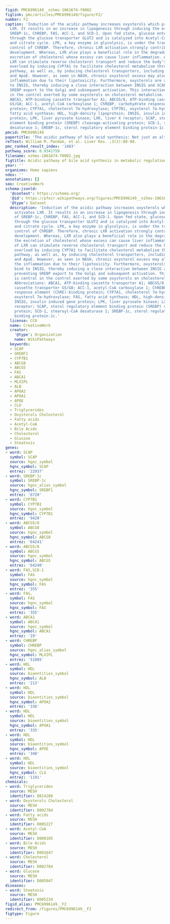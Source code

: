 ```yaml
---
figid: PMC6996149__nihms-1061674-f0002
figlink: pmc/articles/PMC6996149/figure/F2/
number: F2
caption: 'Induction of the acidic pathway increases oxysterols which primarily activates
  LXR. It results in an increase in lipogenesis through inducing the expression of
  SREBP-1c, ChREBP, FAS, ACC-1, and SCD-1. Upon fed state, glucose enters hepatocyte
  through the glucose transporter GLUT2 and is catalyzed into Acetyl-CoA via glycolysis
  and citrate cycle. LPK, a key enzyme in glycolysis, is under the transcriptional
  control of ChREBP. Therefore, chronic LXR activation strongly contribute to steatosis
  development. Whereas, LXR also plays a beneficial role in the degradation and the
  excretion of cholesterol whose excess can cause liver inflammation. Activation of
  LXR can stimulate reverse cholesterol transport and reduce the body’s cholesterol
  overload by inducing CYP7A1 to facilitate cholesterol metabolism through classical
  pathway, as well as, by inducing cholesterol transporters, including ABCA1, ABCG5/8,
  and ApoE. However, as seen in NASH, chronic oxysterol excess may also increase the
  inflammation due to their lipotoxicity. Furthermore, oxysterols are able to bind
  to INSIG, thereby inducing a close interaction between INSIG and SCAP, thus preventing
  SREBP export to the Golgi and subsequent activation. This interaction is central
  in the control exerted by some oxysterols on cholesterol metabolism. Abbreviations:
  ABCA1, ATP-binding cassette transporter A1; ABCG5/8, ATP-binding cassette transporter
  G5/G8; ACC-1, acetyl-CoA carboxylase 1; ChREBP, carbohydrate response element (ChRE)-binding
  protein; CYP7A1, cholesterol 7α-hydroxylase; CYP7B1, oxysterol 7α-hydroxylase; FAS,
  fatty acid synthase; HDL, high-density lipoprotein; INSIG, insulin induced gene
  protein; LPK, liver pyruvate kinase; LXR, liver X receptor; SCAP, sterol regulatory
  element binding protein (SREBP) cleavage-activating protein; SCD-1, stearoyl-CoA
  desaturase 1; SREBP-1c, sterol regulatory element binding protein-1c.'
pmcid: PMC6996149
papertitle: 'The acidic pathway of bile acid synthesis: Not just an alternative pathway.'
reftext: William M. Pandak, et al. Liver Res. ;3(2):88-98.
pmc_ranked_result_index: '1483'
pathway_score: 0.9341759
filename: nihms-1061674-f0002.jpg
figtitle: Acidic pathway of bile acid synthesis in metabolic regulations
year: ''
organisms: Homo sapiens
ndex: ''
annotations: []
seo: CreativeWork
schema-jsonld:
  '@context': https://schema.org/
  '@id': https://pfocr.wikipathways.org/figures/PMC6996149__nihms-1061674-f0002.html
  '@type': Dataset
  description: 'Induction of the acidic pathway increases oxysterols which primarily
    activates LXR. It results in an increase in lipogenesis through inducing the expression
    of SREBP-1c, ChREBP, FAS, ACC-1, and SCD-1. Upon fed state, glucose enters hepatocyte
    through the glucose transporter GLUT2 and is catalyzed into Acetyl-CoA via glycolysis
    and citrate cycle. LPK, a key enzyme in glycolysis, is under the transcriptional
    control of ChREBP. Therefore, chronic LXR activation strongly contribute to steatosis
    development. Whereas, LXR also plays a beneficial role in the degradation and
    the excretion of cholesterol whose excess can cause liver inflammation. Activation
    of LXR can stimulate reverse cholesterol transport and reduce the body’s cholesterol
    overload by inducing CYP7A1 to facilitate cholesterol metabolism through classical
    pathway, as well as, by inducing cholesterol transporters, including ABCA1, ABCG5/8,
    and ApoE. However, as seen in NASH, chronic oxysterol excess may also increase
    the inflammation due to their lipotoxicity. Furthermore, oxysterols are able to
    bind to INSIG, thereby inducing a close interaction between INSIG and SCAP, thus
    preventing SREBP export to the Golgi and subsequent activation. This interaction
    is central in the control exerted by some oxysterols on cholesterol metabolism.
    Abbreviations: ABCA1, ATP-binding cassette transporter A1; ABCG5/8, ATP-binding
    cassette transporter G5/G8; ACC-1, acetyl-CoA carboxylase 1; ChREBP, carbohydrate
    response element (ChRE)-binding protein; CYP7A1, cholesterol 7α-hydroxylase; CYP7B1,
    oxysterol 7α-hydroxylase; FAS, fatty acid synthase; HDL, high-density lipoprotein;
    INSIG, insulin induced gene protein; LPK, liver pyruvate kinase; LXR, liver X
    receptor; SCAP, sterol regulatory element binding protein (SREBP) cleavage-activating
    protein; SCD-1, stearoyl-CoA desaturase 1; SREBP-1c, sterol regulatory element
    binding protein-1c.'
  license: CC0
  name: CreativeWork
  creator:
    '@type': Organization
    name: WikiPathways
  keywords:
  - SCAP
  - SREBF1
  - CYP7B1
  - ABCG8
  - ABCG5
  - FAS
  - ABCA1
  - MLXIPL
  - ALB
  - APOA2
  - APOA1
  - APOE
  - CLU
  - Triglycerides
  - Oxysterols Cholesterol
  - Fatty acids
  - Acetyl-CoA
  - Bile Acids
  - Cholesterol
  - Glucose
  - Steatosis
genes:
- word: SCAP
  symbol: SCAP
  source: hgnc_symbol
  hgnc_symbol: SCAP
  entrez: '22937'
- word: SREBP-1c
  symbol: SREBP-1c
  source: hgnc_alias_symbol
  hgnc_symbol: SREBF1
  entrez: '6720'
- word: CYP7B1
  symbol: CYP7B1
  source: hgnc_symbol
  hgnc_symbol: CYP7B1
  entrez: '9420'
- word: ABCG5/8
  symbol: ABCG8
  source: hgnc_symbol
  hgnc_symbol: ABCG8
  entrez: '64241'
- word: ABCG5/8
  symbol: ABCG5
  source: hgnc_symbol
  hgnc_symbol: ABCG5
  entrez: '64240'
- word: FAS,SCD-1
  symbol: FAS
  source: hgnc_symbol
  hgnc_symbol: FAS
  entrez: '355'
- word: FAS,
  symbol: FAS
  source: hgnc_symbol
  hgnc_symbol: FAS
  entrez: '355'
- word: АВСА1
  symbol: ABCA1
  source: hgnc_symbol
  hgnc_symbol: ABCA1
  entrez: '19'
- word: CHREBP
  symbol: CHREBP
  source: hgnc_alias_symbol
  hgnc_symbol: MLXIPL
  entrez: '51085'
- word: HDL
  symbol: HDL
  source: bioentities_symbol
  hgnc_symbol: ALB
  entrez: '213'
- word: HDL
  symbol: HDL
  source: bioentities_symbol
  hgnc_symbol: APOA2
  entrez: '336'
- word: HDL
  symbol: HDL
  source: bioentities_symbol
  hgnc_symbol: APOA1
  entrez: '335'
- word: HDL
  symbol: HDL
  source: bioentities_symbol
  hgnc_symbol: APOE
  entrez: '348'
- word: HDL
  symbol: HDL
  source: bioentities_symbol
  hgnc_symbol: CLU
  entrez: '1191'
chemicals:
- word: Triglycerides
  source: MESH
  identifier: D014280
- word: Oxysterols Cholesterol
  source: MESH
  identifier: D002784
- word: Fatty acids
  source: MESH
  identifier: D005227
- word: Acetyl-CoA
  source: MESH
  identifier: D000105
- word: Bile Acids
  source: MESH
  identifier: D001647
- word: Cholesterol
  source: MESH
  identifier: D002784
- word: Glucose
  source: MESH
  identifier: D005947
diseases:
- word: Steatosis
  source: MESH
  identifier: D005234
figid_alias: PMC6996149__F2
redirect_from: /figures/PMC6996149__F2
figtype: Figure
---
```


